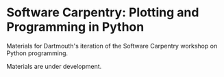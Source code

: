 # Software Carpentry: Plotting and Programming in Python

Materials for Dartmouth's iteration of the Software Carpentry workshop on Python programming.

Materials are under development.